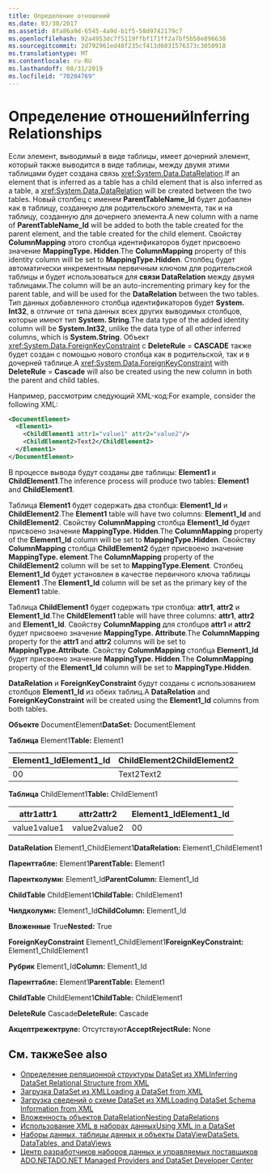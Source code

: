 ```yaml
---
title: Определение отношений
ms.date: 03/30/2017
ms.assetid: 8fa86a9d-6545-4a9d-b1f5-58d9742179c7
ms.openlocfilehash: 92a4953dc7f5119ffbf171ff2a7bf5b58e896638
ms.sourcegitcommit: 2d792961ed48f235cf413d6031576373c3050918
ms.translationtype: MT
ms.contentlocale: ru-RU
ms.lasthandoff: 08/31/2019
ms.locfileid: "70204769"
---
```

# <a name="inferring-relationships"></a><span data-ttu-id="46f60-102">Определение отношений</span><span class="sxs-lookup"><span data-stu-id="46f60-102">Inferring Relationships</span></span>
<span data-ttu-id="46f60-103">Если элемент, выводимый в виде таблицы, имеет дочерний элемент, который также выводится в виде таблицы, между двумя этими таблицами будет создана связь <xref:System.Data.DataRelation>.</span><span class="sxs-lookup"><span data-stu-id="46f60-103">If an element that is inferred as a table has a child element that is also inferred as a table, a <xref:System.Data.DataRelation> will be created between the two tables.</span></span> <span data-ttu-id="46f60-104">Новый столбец с именем **ParentTableName_Id** будет добавлен как в таблицу, созданную для родительского элемента, так и на таблицу, созданную для дочернего элемента.</span><span class="sxs-lookup"><span data-stu-id="46f60-104">A new column with a name of **ParentTableName_Id** will be added to both the table created for the parent element, and the table created for the child element.</span></span> <span data-ttu-id="46f60-105">Свойству **ColumnMapping** этого столбца идентификаторов будет присвоено значение **MappingType. Hidden**.</span><span class="sxs-lookup"><span data-stu-id="46f60-105">The **ColumnMapping** property of this identity column will be set to **MappingType.Hidden**.</span></span> <span data-ttu-id="46f60-106">Столбец будет автоматически инкрементным первичным ключом для родительской таблицы и будет использоваться для **связи DataRelation** между двумя таблицами.</span><span class="sxs-lookup"><span data-stu-id="46f60-106">The column will be an auto-incrementing primary key for the parent table, and will be used for the **DataRelation** between the two tables.</span></span> <span data-ttu-id="46f60-107">Тип данных добавленного столбца идентификаторов будет **System. Int32**, в отличие от типа данных всех других выводимых столбцов, которые имеют тип **System. String**.</span><span class="sxs-lookup"><span data-stu-id="46f60-107">The data type of the added identity column will be **System.Int32**, unlike the data type of all other inferred columns, which is **System.String**.</span></span> <span data-ttu-id="46f60-108">Объект <xref:System.Data.ForeignKeyConstraint> с **DeleteRule** = **CASCADE** также будет создан с помощью нового столбца как в родительской, так и в дочерней таблице.</span><span class="sxs-lookup"><span data-stu-id="46f60-108">A <xref:System.Data.ForeignKeyConstraint> with **DeleteRule** = **Cascade** will also be created using the new column in both the parent and child tables.</span></span>  
  
 <span data-ttu-id="46f60-109">Например, рассмотрим следующий XML-код:</span><span class="sxs-lookup"><span data-stu-id="46f60-109">For example, consider the following XML:</span></span>  
  
```xml  
<DocumentElement>  
  <Element1>  
    <ChildElement1 attr1="value1" attr2="value2"/>  
    <ChildElement2>Text2</ChildElement2>  
  </Element1>  
</DocumentElement>  
```  
  
 <span data-ttu-id="46f60-110">В процессе вывода будут созданы две таблицы: **Element1** и **ChildElement1**.</span><span class="sxs-lookup"><span data-stu-id="46f60-110">The inference process will produce two tables: **Element1** and **ChildElement1**.</span></span>  
  
 <span data-ttu-id="46f60-111">Таблица **Element1** будет содержать два столбца: **Element1_Id** и **ChildElement2**.</span><span class="sxs-lookup"><span data-stu-id="46f60-111">The **Element1** table will have two columns: **Element1_Id** and **ChildElement2**.</span></span> <span data-ttu-id="46f60-112">Свойству **ColumnMapping** столбца **Element1_Id** будет присвоено значение **MappingType. Hidden**.</span><span class="sxs-lookup"><span data-stu-id="46f60-112">The **ColumnMapping** property of the **Element1_Id** column will be set to **MappingType.Hidden**.</span></span> <span data-ttu-id="46f60-113">Свойству **ColumnMapping** столбца **ChildElement2** будет присвоено значение **MappingType. element**.</span><span class="sxs-lookup"><span data-stu-id="46f60-113">The **ColumnMapping** property of the **ChildElement2** column will be set to **MappingType.Element**.</span></span> <span data-ttu-id="46f60-114">Столбец **Element1_Id** будет установлен в качестве первичного ключа таблицы **Element1** .</span><span class="sxs-lookup"><span data-stu-id="46f60-114">The **Element1_Id** column will be set as the primary key of the **Element1** table.</span></span>  
  
 <span data-ttu-id="46f60-115">Таблица **ChildElement1** будет содержать три столбца: **attr1**, **attr2** и **Element1_Id**.</span><span class="sxs-lookup"><span data-stu-id="46f60-115">The **ChildElement1** table will have three columns: **attr1**, **attr2** and **Element1_Id**.</span></span> <span data-ttu-id="46f60-116">Свойству **ColumnMapping** для столбцов **attr1** и **attr2** будет присвоено значение **MappingType. Attribute**.</span><span class="sxs-lookup"><span data-stu-id="46f60-116">The **ColumnMapping** property for the **attr1** and **attr2** columns will be set to **MappingType.Attribute**.</span></span> <span data-ttu-id="46f60-117">Свойству **ColumnMapping** столбца **Element1_Id** будет присвоено значение **MappingType. Hidden**.</span><span class="sxs-lookup"><span data-stu-id="46f60-117">The **ColumnMapping** property of the **Element1_Id** column will be set to **MappingType.Hidden**.</span></span>  
  
 <span data-ttu-id="46f60-118">**DataRelation** и **ForeignKeyConstraint** будут созданы с использованием столбцов **Element1_Id** из обеих таблиц.</span><span class="sxs-lookup"><span data-stu-id="46f60-118">A **DataRelation** and **ForeignKeyConstraint** will be created using the **Element1_Id** columns from both tables.</span></span>  
  
 <span data-ttu-id="46f60-119">**Объекте** DocumentElement</span><span class="sxs-lookup"><span data-stu-id="46f60-119">**DataSet:** DocumentElement</span></span>  
  
 <span data-ttu-id="46f60-120">**Таблица** Element1</span><span class="sxs-lookup"><span data-stu-id="46f60-120">**Table:** Element1</span></span>  
  
|<span data-ttu-id="46f60-121">Element1_Id</span><span class="sxs-lookup"><span data-stu-id="46f60-121">Element1_Id</span></span>|<span data-ttu-id="46f60-122">ChildElement2</span><span class="sxs-lookup"><span data-stu-id="46f60-122">ChildElement2</span></span>|  
|------------------|-------------------|  
|<span data-ttu-id="46f60-123">0</span><span class="sxs-lookup"><span data-stu-id="46f60-123">0</span></span>|<span data-ttu-id="46f60-124">Text2</span><span class="sxs-lookup"><span data-stu-id="46f60-124">Text2</span></span>|  
  
 <span data-ttu-id="46f60-125">**Таблица** ChildElement1</span><span class="sxs-lookup"><span data-stu-id="46f60-125">**Table:** ChildElement1</span></span>  
  
|<span data-ttu-id="46f60-126">attr1</span><span class="sxs-lookup"><span data-stu-id="46f60-126">attr1</span></span>|<span data-ttu-id="46f60-127">attr2</span><span class="sxs-lookup"><span data-stu-id="46f60-127">attr2</span></span>|<span data-ttu-id="46f60-128">Element1_Id</span><span class="sxs-lookup"><span data-stu-id="46f60-128">Element1_Id</span></span>|  
|-----------|-----------|------------------|  
|<span data-ttu-id="46f60-129">value1</span><span class="sxs-lookup"><span data-stu-id="46f60-129">value1</span></span>|<span data-ttu-id="46f60-130">value2</span><span class="sxs-lookup"><span data-stu-id="46f60-130">value2</span></span>|<span data-ttu-id="46f60-131">0</span><span class="sxs-lookup"><span data-stu-id="46f60-131">0</span></span>|  
  
 <span data-ttu-id="46f60-132">**DataRelation** Element1_ChildElement1</span><span class="sxs-lookup"><span data-stu-id="46f60-132">**DataRelation:** Element1_ChildElement1</span></span>  
  
 <span data-ttu-id="46f60-133">**Паренттабле:** Element1</span><span class="sxs-lookup"><span data-stu-id="46f60-133">**ParentTable:** Element1</span></span>  
  
 <span data-ttu-id="46f60-134">**Парентколумн:** Element1_Id</span><span class="sxs-lookup"><span data-stu-id="46f60-134">**ParentColumn:** Element1_Id</span></span>  
  
 <span data-ttu-id="46f60-135">**ChildTable** ChildElement1</span><span class="sxs-lookup"><span data-stu-id="46f60-135">**ChildTable:** ChildElement1</span></span>  
  
 <span data-ttu-id="46f60-136">**Чилдколумн:** Element1_Id</span><span class="sxs-lookup"><span data-stu-id="46f60-136">**ChildColumn:** Element1_Id</span></span>  
  
 <span data-ttu-id="46f60-137">**Вложенные** True</span><span class="sxs-lookup"><span data-stu-id="46f60-137">**Nested:** True</span></span>  
  
 <span data-ttu-id="46f60-138">**ForeignKeyConstraint** Element1_ChildElement1</span><span class="sxs-lookup"><span data-stu-id="46f60-138">**ForeignKeyConstraint:** Element1_ChildElement1</span></span>  
  
 <span data-ttu-id="46f60-139">**Рубрик** Element1_Id</span><span class="sxs-lookup"><span data-stu-id="46f60-139">**Column:** Element1_Id</span></span>  
  
 <span data-ttu-id="46f60-140">**Паренттабле:** Element1</span><span class="sxs-lookup"><span data-stu-id="46f60-140">**ParentTable:** Element1</span></span>  
  
 <span data-ttu-id="46f60-141">**ChildTable** ChildElement1</span><span class="sxs-lookup"><span data-stu-id="46f60-141">**ChildTable:** ChildElement1</span></span>  
  
 <span data-ttu-id="46f60-142">**DeleteRule** Cascade</span><span class="sxs-lookup"><span data-stu-id="46f60-142">**DeleteRule:** Cascade</span></span>  
  
 <span data-ttu-id="46f60-143">**Акцептрежектруле:** Отсутствуют</span><span class="sxs-lookup"><span data-stu-id="46f60-143">**AcceptRejectRule:** None</span></span>  
  
## <a name="see-also"></a><span data-ttu-id="46f60-144">См. также</span><span class="sxs-lookup"><span data-stu-id="46f60-144">See also</span></span>

- [<span data-ttu-id="46f60-145">Определение реляционной структуры DataSet из XML</span><span class="sxs-lookup"><span data-stu-id="46f60-145">Inferring DataSet Relational Structure from XML</span></span>](inferring-dataset-relational-structure-from-xml.md)
- [<span data-ttu-id="46f60-146">Загрузка DataSet из XML</span><span class="sxs-lookup"><span data-stu-id="46f60-146">Loading a DataSet from XML</span></span>](loading-a-dataset-from-xml.md)
- [<span data-ttu-id="46f60-147">Загрузка сведений о схеме DataSet из XML</span><span class="sxs-lookup"><span data-stu-id="46f60-147">Loading DataSet Schema Information from XML</span></span>](loading-dataset-schema-information-from-xml.md)
- [<span data-ttu-id="46f60-148">Вложенность объектов DataRelation</span><span class="sxs-lookup"><span data-stu-id="46f60-148">Nesting DataRelations</span></span>](nesting-datarelations.md)
- [<span data-ttu-id="46f60-149">Использование XML в наборах данных</span><span class="sxs-lookup"><span data-stu-id="46f60-149">Using XML in a DataSet</span></span>](using-xml-in-a-dataset.md)
- [<span data-ttu-id="46f60-150">Наборы данных, таблицы данных и объекты DataView</span><span class="sxs-lookup"><span data-stu-id="46f60-150">DataSets, DataTables, and DataViews</span></span>](index.md)
- [<span data-ttu-id="46f60-151">Центр разработчиков наборов данных и управляемых поставщиков ADO.NET</span><span class="sxs-lookup"><span data-stu-id="46f60-151">ADO.NET Managed Providers and DataSet Developer Center</span></span>](https://go.microsoft.com/fwlink/?LinkId=217917)

